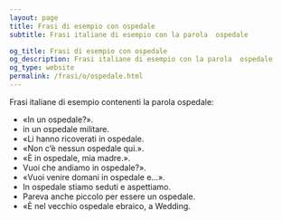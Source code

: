 ```yaml
---
layout: page
title: Frasi di esempio con ospedale 
subtitle: Frasi italiane di esempio con la parola  ospedale

og_title: Frasi di esempio con ospedale 
og_description: Frasi italiane di esempio con la parola  ospedale
og_type: website
permalink: /frasi/o/ospedale.html
---
```


Frasi italiane di esempio contenenti la parola ospedale:


- «In un ospedale?».
- in un ospedale militare.
- «Li hanno ricoverati in ospedale.
- «Non c’è nessun ospedale qui.».
- «È in ospedale, mia madre.».
- Vuoi che andiamo in ospedale?».
- «Vuoi venire domani in ospedale e…».
- In ospedale stiamo seduti e aspettiamo.
- Pareva anche piccolo per essere un ospedale.
- «È nel vecchio ospedale ebraico, a Wedding.
